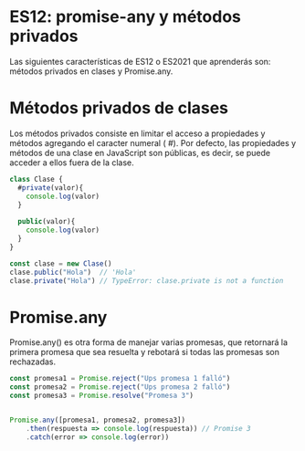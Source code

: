 # ES12: promise-any y métodos privados
Las siguientes características de ES12 o ES2021 que aprenderás son: métodos privados en clases y Promise.any.

# Métodos privados de clases

Los métodos privados consiste en limitar el acceso a propiedades y métodos agregando el caracter numeral ( #). Por defecto, las propiedades y métodos de una clase en JavaScript son públicas, es decir, se puede acceder a ellos fuera de la clase.

```js
class Clase {
  #private(valor){
    console.log(valor)
  }
  
  public(valor){
    console.log(valor)
  }
}

const clase = new Clase()
clase.public("Hola")  // 'Hola'
clase.private("Hola") // TypeError: clase.private is not a function
```

# Promise.any
Promise.any() es otra forma de manejar varias promesas, que retornará la primera promesa que sea resuelta y rebotará si todas las promesas son rechazadas.

```js
const promesa1 = Promise.reject("Ups promesa 1 falló")
const promesa2 = Promise.reject("Ups promesa 2 falló")
const promesa3 = Promise.resolve("Promesa 3")


Promise.any([promesa1, promesa2, promesa3])
    .then(respuesta => console.log(respuesta)) // Promise 3
    .catch(error => console.log(error))
```